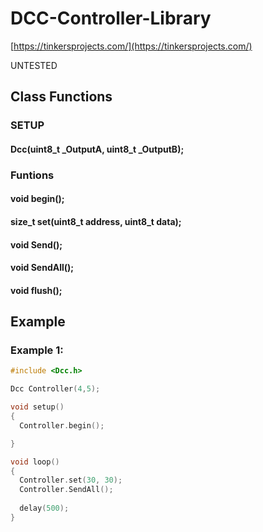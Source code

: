 # DCC-Controller-Library

[https://tinkersprojects.com/](https://tinkersprojects.com/)

UNTESTED


## Class Functions
### SETUP
#### Dcc(uint8_t _OutputA, uint8_t _OutputB);

### Funtions
#### void begin();
#### size_t set(uint8_t address, uint8_t data);
#### void Send();
#### void SendAll();
#### void flush();




## Example
### Example 1:

```c++
#include <Dcc.h>

Dcc Controller(4,5);

void setup() 
{
  Controller.begin();

}

void loop() 
{
  Controller.set(30, 30);
  Controller.SendAll();
  
  delay(500);
}
```

